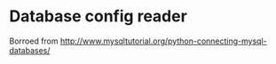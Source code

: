 # Database config reader
Borroed from http://www.mysqltutorial.org/python-connecting-mysql-databases/